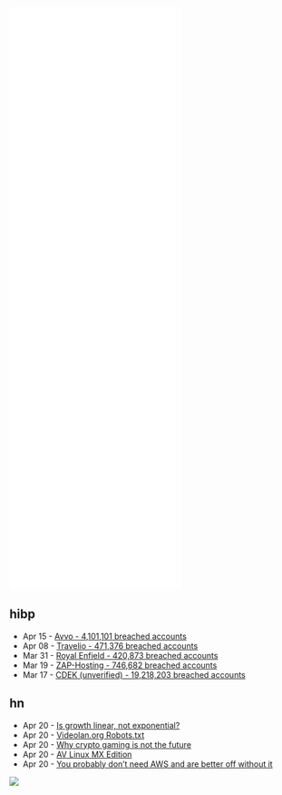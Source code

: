 ![Metrics](https://raw.githubusercontent.com/phixion/phixion/master/metrics.svg)

## hibp

<!--
for https://github.com/phixion/phixion/blob/main/.github/workflows/feeds.yml
-->
<!--START_SECTION:haveibeenpwnd-->
- Apr 15 - [Avvo - 4,101,101 breached accounts](https://haveibeenpwned.com/PwnedWebsites#Avvo)
- Apr 08 - [Travelio - 471,376 breached accounts](https://haveibeenpwned.com/PwnedWebsites#Travelio)
- Mar 31 - [Royal Enfield - 420,873 breached accounts](https://haveibeenpwned.com/PwnedWebsites#RoyalEnfield)
- Mar 19 - [ZAP-Hosting - 746,682 breached accounts](https://haveibeenpwned.com/PwnedWebsites#ZAPHosting)
- Mar 17 - [CDEK (unverified) - 19,218,203 breached accounts](https://haveibeenpwned.com/PwnedWebsites#CDEK)
<!--END_SECTION:haveibeenpwnd-->

## hn

<!--
for https://github.com/phixion/phixion/blob/main/.github/workflows/feeds.yml
-->
<!--START_SECTION:hn-->
- Apr 20 - [Is growth linear, not exponential?](https://rootsofprogress.org/is-growth-linear-not-exponential)
- Apr 20 - [Videolan.org Robots.txt](https://www.videolan.org/robots.txt)
- Apr 20 - [Why crypto gaming is not the future](https://blakeir.com/reading-list/march-2022/why-crypto-gaming-is-not-the-future)
- Apr 20 - [AV Linux MX Edition](http://www.bandshed.net/avlinux/)
- Apr 20 - [You probably don’t need AWS and are better off without it](https://www.trickster.dev/post/you-probably-dont-need-aws-and-are-better-off-without-it/)
<!--END_SECTION:hn-->

<!--
for https://yhype.me
-->
![](https://hit.yhype.me/github/profile?user_id=13013670)
